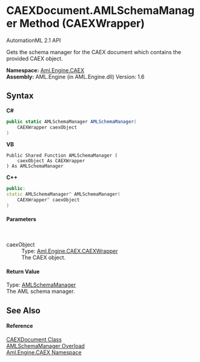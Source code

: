# CAEXDocument.AMLSchemaManager Method (CAEXWrapper)
AutomationML 2.1 API 

Gets the schema manager for the CAEX document which contains the provided CAEX object.

**Namespace:**&nbsp;<a href="N_Aml_Engine_CAEX">Aml.Engine.CAEX</a><br />**Assembly:**&nbsp;AML.Engine (in AML.Engine.dll) Version: 1.6

## Syntax

**C#**<br />
``` C#
public static AMLSchemaManager AMLSchemaManager(
	CAEXWrapper caexObject
)
```

**VB**<br />
``` VB
Public Shared Function AMLSchemaManager ( 
	caexObject As CAEXWrapper
) As AMLSchemaManager
```

**C++**<br />
``` C++
public:
static AMLSchemaManager^ AMLSchemaManager(
	CAEXWrapper^ caexObject
)
```


#### Parameters
&nbsp;<dl><dt>caexObject</dt><dd>Type: <a href="T_Aml_Engine_CAEX_CAEXWrapper">Aml.Engine.CAEX.CAEXWrapper</a><br />The CAEX object.</dd></dl>

#### Return Value
Type: <a href="T_Aml_Engine_Schema_AMLSchemaManager">AMLSchemaManager</a><br />The AML schema manager.

## See Also


#### Reference
<a href="T_Aml_Engine_CAEX_CAEXDocument">CAEXDocument Class</a><br /><a href="Overload_Aml_Engine_CAEX_CAEXDocument_AMLSchemaManager">AMLSchemaManager Overload</a><br /><a href="N_Aml_Engine_CAEX">Aml.Engine.CAEX Namespace</a><br />